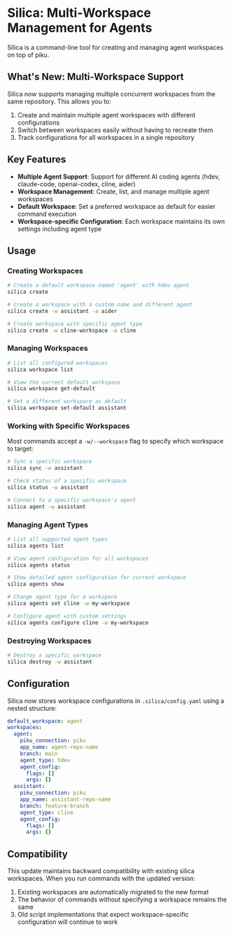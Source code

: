# Silica: Multi-Workspace Management for Agents

Silica is a command-line tool for creating and managing agent workspaces on top of piku.

## What's New: Multi-Workspace Support

Silica now supports managing multiple concurrent workspaces from the same repository. This allows you to:

1. Create and maintain multiple agent workspaces with different configurations
2. Switch between workspaces easily without having to recreate them
3. Track configurations for all workspaces in a single repository

## Key Features

- **Multiple Agent Support**: Support for different AI coding agents (hdev, claude-code, openai-codex, cline, aider)
- **Workspace Management**: Create, list, and manage multiple agent workspaces
- **Default Workspace**: Set a preferred workspace as default for easier command execution
- **Workspace-specific Configuration**: Each workspace maintains its own settings including agent type

## Usage

### Creating Workspaces

```bash
# Create a default workspace named 'agent' with hdev agent
silica create

# Create a workspace with a custom name and different agent
silica create -w assistant -a aider

# Create workspace with specific agent type
silica create -w cline-workspace -a cline
```

### Managing Workspaces

```bash
# List all configured workspaces
silica workspace list

# View the current default workspace
silica workspace get-default

# Set a different workspace as default
silica workspace set-default assistant
```

### Working with Specific Workspaces

Most commands accept a `-w/--workspace` flag to specify which workspace to target:

```bash
# Sync a specific workspace
silica sync -w assistant

# Check status of a specific workspace
silica status -w assistant

# Connect to a specific workspace's agent
silica agent -w assistant
```

### Managing Agent Types

```bash
# List all supported agent types
silica agents list

# View agent configuration for all workspaces
silica agents status

# Show detailed agent configuration for current workspace
silica agents show

# Change agent type for a workspace
silica agents set cline -w my-workspace

# Configure agent with custom settings
silica agents configure cline -w my-workspace
```

### Destroying Workspaces

```bash
# Destroy a specific workspace
silica destroy -w assistant
```

## Configuration

Silica now stores workspace configurations in `.silica/config.yaml` using a nested structure:

```yaml
default_workspace: agent
workspaces:
  agent:
    piku_connection: piku
    app_name: agent-repo-name
    branch: main
    agent_type: hdev
    agent_config:
      flags: []
      args: {}
  assistant:
    piku_connection: piku
    app_name: assistant-repo-name
    branch: feature-branch
    agent_type: cline
    agent_config:
      flags: []
      args: {}
```

## Compatibility

This update maintains backward compatibility with existing silica workspaces. When you run commands with the updated version:

1. Existing workspaces are automatically migrated to the new format
2. The behavior of commands without specifying a workspace remains the same
3. Old script implementations that expect workspace-specific configuration will continue to work
